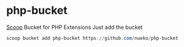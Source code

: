 # php-bucket
[Scoop](http://scoop.sh) Bucket for PHP Extensions
Just add the bucket
```powershell
scoop bucket add php-bucket https://github.com/nueko/php-bucket
```
